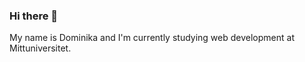 ### Hi there 👋

My name is Dominika and I'm currently studying web development at Mittuniversitet. 
